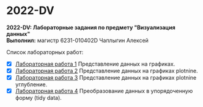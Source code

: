 # 2022-DV
__2022-DV: Лабораторные задания по предмету "Визуализация данных"__</br>
__Выполнил:__ магистр 6231-010402D Чаплыгин Алексей

Список лабораторных работ:
* [x] [Лабораторная работа 1](https://github.com/TeAnore/2022-DV/blob/main/lab1/6231_DV_Lab1_Chaplygin.ipynb) Представление данных на графиках.
* [x] [Лабораторная работа 2](https://github.com/TeAnore/2022-DV/blob/main/lab2/6231_DV_Lab2_ChaplyginAO.ipynb) Представление данных на графиках plotnine.
* [x] [Лабораторная работа 3](https://github.com/TeAnore/2022-DV/blob/main/lab3/6231_DV_Lab3_ChaplyginAO.ipynb) Представление данных на графиках plotnine углубление.
* [x] [Лабораторная работа 4](https://github.com/TeAnore/2022-DV/blob/main/lab4/6231_DV_Lab4_ChaplyginAO.ipynb) Преобразование данных в упорядоченную форму (tidy data).
